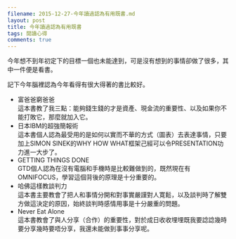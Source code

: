 ```yaml
---
filename: 2015-12-27-今年讀過認為有用既書.md
layout: post
title: 今年讀過認為有用既書
tags: 閱讀心得
comments: true
---
```


今年想不到年初定下的目標一個也未能達到，可是沒有想到的事情卻做了很多，其中一件便是看書。

記下今年腦裡認為今年看得有很大得著的書比較好。

* 富爸爸窮爸爸  
這本書教了我三點：能夠錢生錢的才是資產、現金流的重要性、以及如果你不能打敗它，那麼就加入它。
* 日本IBM的超強簡報術  
這本書個人認為最受用的是如何以實而不華的方式（圖表）去表達事情，只要加上SIMON SINEK的WHY HOW WHAT框架己經可以令PRESENTATION功力進一大步了。
* GETTING THINGS DONE  
GTD個人認為在沒有電腦和手機時是比較難做到的，既然現在有OMNIFOCUS，學習這個背後的原理是十分重要的。
* 哈佛這樣教談判力  
這本書主要教會了把人和事情分開和對事實嚴謹對人寛鬆，以及談判時了解雙方做這決定的原因，始終談判時感情用事是十分嚴重的問題。
* Never Eat Alone  
這本書教會了與人分享（合作）的重要性，對於成日收收埋埋既我要諗諗幾時要分享幾時要唔分享，我還未能做到事事分享呢。